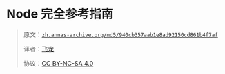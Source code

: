 # Node 完全参考指南

> 原文：[`zh.annas-archive.org/md5/940cb357aab1e8ad92150cd861b4f7af`](https://zh.annas-archive.org/md5/940cb357aab1e8ad92150cd861b4f7af)
> 
> 译者：[飞龙](https://github.com/wizardforcel)
> 
> 协议：[CC BY-NC-SA 4.0](http://creativecommons.org/licenses/by-nc-sa/4.0/)